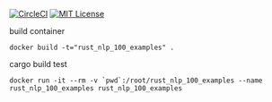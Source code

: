 [![CircleCI](https://circleci.com/gh/Yasu-umi/rust_nlp_100_examples/tree/master.svg?style=svg)](https://circleci.com/gh/Yasu-umi/rust_nlp_100_examples/tree/master)
[![MIT License](http://img.shields.io/badge/license-MIT-blue.svg?style=flat)](LICENSE)

build container

```
docker build -t="rust_nlp_100_examples" .
```

cargo build test

```
docker run -it --rm -v `pwd`:/root/rust_nlp_100_examples --name rust_nlp_100_examples rust_nlp_100_examples
```